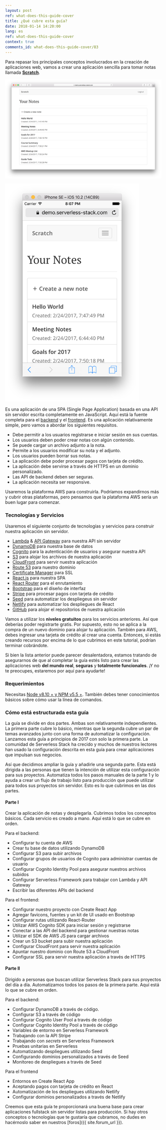 ```yaml
---
layout: post
ref: what-does-this-guide-cover
title: ¿Qué cubre esta guía?
date: 2018-01-14 14:20:00
lang: es
ref: what-does-this-guide-cover
context: true
comments_id: what-does-this-guide-cover/83
---
```


Para repasar los principales conceptos involucrados en la creación de aplicaciones web, vamos a crear una aplicación sencilla para tomar notas llamada [**Scratch**](https://demo2.serverless-stack.com).

![Completed app desktop screenshot](/assets/completed-app-desktop.png)

<img alt="Completed app mobile screenshot" src="/assets/completed-app-mobile.png" width="432" />

Es una aplicación de una SPA (Single Page Application) basada en una API sin servidor escrita completamente en JavaScript. Aquí está la fuente completa para el [backend]({{site.backend_github_repo}}) y el [frontend]({{site.frontend_github_repo}}). Es una aplicación relativamente simple, pero vamos a abordar los siguientes requisitos.

- Debe permitir a los usuarios registrarse e iniciar sesión en sus cuentas.
- Los usuarios deben poder crear notas con algún contenido.
- Se puede cargar un archivo adjunto a la nota.
- Permite a los usuarios modificar su nota y el adjunto.
- Los usuarios pueden borrar sus notas.
- La aplicación debe poder procesar pagos con tarjeta de crédito.
- La aplicación debe servirse a través de HTTPS en un dominio personalizado.
- Las API de backend deben ser seguras.
- La aplicación necesita ser responsive.

Usaremos la plataforma AWS para construirla. Podríamos expandirnos más y cubrir otras plataformas, pero pensamos que la plataforma AWS sería un buen lugar para comenzar.

### Tecnologías y Servicios

Usaremos el siguiente conjunto de tecnologías y servicios para construir nuestra aplicación sin servidor.

- [Lambda][Lambda] & [API Gateway][APIG] para nuestra API sin servidor
- [DynamoDB][DynamoDB] para nuestra base de datos
- [Cognito][Cognito] para la autenticación de usuarios y asegurar nuestra API
- [S3][S3] para alojar los archivos de nuestra aplicación
- [CloudFront][CF] para servir nuestra aplicación
- [Route 53][R53] para nuestro dominio
- [Certificate Manager][CM] para SSL
- [React.js][React] para nuestra SPA
- [React Router][RR] para el enrutamiento
- [Bootstrap][Bootstrap] para el diseño de interfaz
- [Stripe][Stripe] para procesar pagos con tarjeta de crédito
- [Seed][Seed] para automatizar los despliegeus sin servidor
- [Netlify][Netlify] para automatizar los despliegues de React
- [GitHub][GitHub] para alojar el repositorios de nuestra aplicación

Vamos a utilizar los **niveles gratuitos** para los servicios anteriores. Así que deberías poder registrarte gratis. Por supuesto, esto no se aplica a la compra de un nuevo dominio para alojar tu aplicación. También para AWS, debes ingresar una tarjeta de crédito al crear una cuenta. Entonces, si estás creando recursos por encima de lo que cubrimos en este tutorial, podrían terminar cobrándote.

Si bien la lista anterior puede parecer desalentadora, estamos tratando de asegurarnos de que al completar la guía estés listo para crear las aplicaciones web **del mundo real**, **seguras** y **totalmente funcionales**. ¡Y no te preocupes, estaremos por aquí para ayudarte!

### Requerimientos

Necesitas [Node v8.10 + y NPM v5.5 +](https://nodejs.org/en/). También debes tener conocimientos básicos sobre cómo usar la línea de comandos.

### Cómo está estructurada esta guía

La guía se divide en dos partes. Ambas son relativamente independientes. La primera parte cubre lo básico, mientras que la segunda cubre un par de temas avanzados junto con una forma de automatizar la configuración. Lanzamos esta guía a principios de 2017 con solo la primera parte. La comunidad de Serverless Stack ha crecido y muchos de nuestros lectores han usado la configuración descrita en esta guía para crear aplicaciones que impulsan sus negocios.

Así que decidimos ampliar la guía y añadirle una segunda parte. Esta está dirigida a las personas que tienen la intención de utilizar esta configuración para sus proyectos. Automatiza todos los pasos manuales de la parte 1 y lo ayuda a crear un flujo de trabajo listo para producción que puede utilizar para todos sus proyectos sin servidor. Esto es lo que cubrimos en las dos partes.

#### Parte I

Crear la aplicación de notas y desplegarla. Cubrimos todos los conceptos básicos. Cada servicio es creado a mano. Aquí está lo que se cubre en orden.

Para el backend:

- Configurar tu cuenta de AWS
- Crear tu base de datos utilizando DynamoDB
- Configurar S3 para subir archivos
- Configurar grupos de usuarios de Cognito para administrar cuentas de usuario
- Configurar Cognito Identity Pool para asegurar nuestros archivos subidos
- Configurar Serverless Framework para trabajar con Lambda y API Gateway
- Escribir las diferentes APIs del backend

Para el frontend:

- Configurar nuestro proyecto con Create React App
- Agregar favicons, fuentes y un kit de UI usado en Bootstrap
- Configurar rutas utilizando React-Router
- Utilizar AWS Cognito SDK para iniciar sesión y registrarse
- Conectar a las API del backend para gestionar nuestras notas
- Utilizar el SDK de AWS JS para cargar archivos
- Crear un S3 bucket para subir nuestra aplicación
- Configurar CloudFront para servir nuestra aplicación
- Apuntar nuestro dominio con Route 53 a CloudFront
- Configurar SSL para servir nuestra aplicación a través de HTTPS

#### Parte II

Dirigido a personas que buscan utilizar Serverless Stack para sus proyectos del día a día. Automatizamos todos los pasos de la primera parte. Aquí está lo que se cubre en orden.

Para el backend:

- Configurar DynamoDB a través de código.
- Configurar S3 a través de código
- Configurar Cognito User Pool a través de código
- Configurar Cognito Identity Pool a través de código
- Variables de entorno en Serverless Framework
- Trabajando con la API Stripe
- Trabajando con *secrets* en Serverless Framework
- Pruebas unitarias en Serverless
- Automatizando despliegues utilizando Seed
- Configurando dominios personalizados a través de Seed
- Monitoreo de despliegues a través de Seed

Para el frontend

- Entornos en Create React App
- Aceptando pagos con tarjeta de crédito en React
- Automatización de los despliegues utilizando Netlify
- Configurar dominios personalizados a través de Netlify

Creemos que esta guía te proporcionará una buena base para crear aplicaciones fullstack sin servidor listas para producción. Si hay otros conceptos o tecnologías que te gustaría que cubramos, no dudes en hacérnoslo saber en nuestros [foros]({{ site.forum_url }}).


[Cognito]: https://aws.amazon.com/cognito/
[CM]: https://aws.amazon.com/certificate-manager
[R53]: https://aws.amazon.com/route53/
[CF]: https://aws.amazon.com/cloudfront/
[S3]: https://aws.amazon.com/s3/
[Bootstrap]: http://getbootstrap.com
[RR]: https://github.com/ReactTraining/react-router
[React]: https://facebook.github.io/react/
[DynamoDB]: https://aws.amazon.com/dynamodb/
[APIG]: https://aws.amazon.com/api-gateway/
[Lambda]: https://aws.amazon.com/lambda/
[Stripe]: https://stripe.com
[Seed]: https://seed.run
[Netlify]: https://netlify.com
[GitHub]: https://github.com
